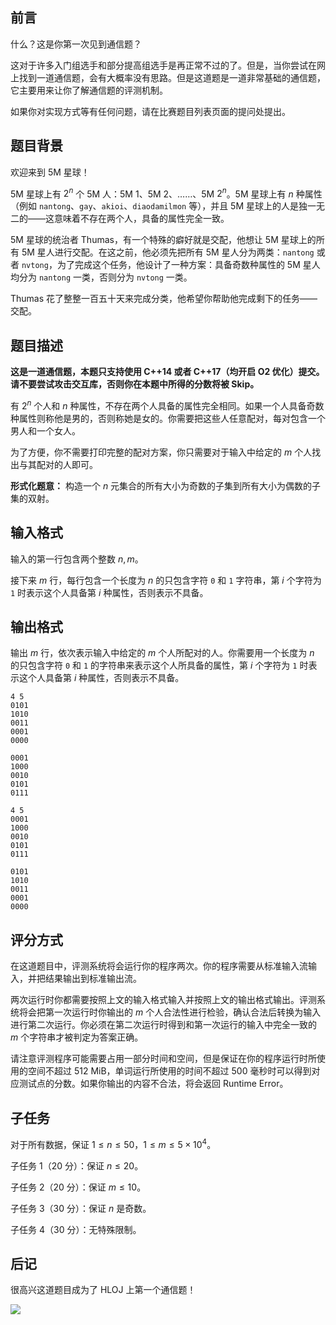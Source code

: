 ## 前言

什么？这是你第一次见到通信题？

这对于许多入门组选手和部分提高组选手是再正常不过的了。但是，当你尝试在网上找到一道通信题，会有大概率没有思路。但是这道题是一道非常基础的通信题，它主要用来让你了解通信题的评测机制。

如果你对实现方式等有任何问题，请在比赛题目列表页面的提问处提出。

## 题目背景

欢迎来到 5M 星球！

5M 星球上有 $2^n$ 个 5M 人：5M $1$、5M $2$、……、5M $2^n$。5M 星球上有 $n$ 种属性（例如 `nantong`、`gay`、`akioi`、`diaodamilmon` 等），并且 5M 星球上的人是独一无二的——这意味着不存在两个人，具备的属性完全一致。

5M 星球的统治者 Thumas，有一个特殊的癖好就是交配，他想让 5M 星球上的所有 5M 星人进行交配。在这之前，他必须先把所有 5M 星人分为两类：`nantong` 或者 `nvtong`，为了完成这个任务，他设计了一种方案：具备奇数种属性的 5M 星人均分为 `nantong` 一类，否则分为 `nvtong` 一类。

Thumas 花了整整一百五十天来完成分类，他希望你帮助他完成剩下的任务——交配。

## 题目描述

**这是一道通信题，本题只支持使用 C++14 或者 C++17（均开启 O2 优化）提交。请不要尝试攻击交互库，否则你在本题中所得的分数将被 Skip。**

有 $2^n$ 个人和 $n$ 种属性，不存在两个人具备的属性完全相同。如果一个人具备奇数种属性则称他是男的，否则称她是女的。你需要把这些人任意配对，每对包含一个男人和一个女人。

为了方便，你不需要打印完整的配对方案，你只需要对于输入中给定的 $m$ 个人找出与其配对的人即可。

**形式化题意：** 构造一个 $n$ 元集合的所有大小为奇数的子集到所有大小为偶数的子集的双射。

## 输入格式

输入的第一行包含两个整数 $n,m$。

接下来 $m$ 行，每行包含一个长度为 $n$ 的只包含字符 `0` 和 `1` 字符串，第 $i$ 个字符为 `1` 时表示这个人具备第 $i$ 种属性，否则表示不具备。

## 输出格式

输出 $m$ 行，依次表示输入中给定的 $m$ 个人所配对的人。你需要用一个长度为 $n$ 的只包含字符 `0` 和 `1` 的字符串来表示这个人所具备的属性，第 $i$ 个字符为 `1` 时表示这个人具备第 $i$ 种属性，否则表示不具备。

```input1
4 5
0101
1010
0011
0001
0000
```

```output1
0001
1000
0010
0101
0111
```

```input2
4 5
0001
1000
0010
0101
0111
```

```output2
0101
1010
0011
0001
0000
```

## 评分方式

在这道题目中，评测系统将会运行你的程序两次。你的程序需要从标准输入流输入，并把结果输出到标准输出流。

两次运行时你都需要按照上文的输入格式输入并按照上文的输出格式输出。评测系统将会把第一次运行时你输出的 $m$ 个人合法性进行检验，确认合法后转换为输入进行第二次运行。你必须在第二次运行时得到和第一次运行的输入中完全一致的 $m$ 个字符串才被判定为答案正确。

请注意评测程序可能需要占用一部分时间和空间，但是保证在你的程序运行时所使用的空间不超过 $512$ MiB，单词运行所使用的时间不超过 $500$ 毫秒时可以得到对应测试点的分数。如果你输出的内容不合法，将会返回 Runtime Error。

## 子任务

对于所有数据，保证 $1 \leq n \leq 50$，$1 \leq m \leq 5 \times 10^4$。

子任务 1（$20$ 分）：保证 $n \leq 20$。

子任务 2（$20$ 分）：保证 $m \leq 10$。

子任务 3（$30$ 分）：保证 $n$ 是奇数。

子任务 4（$30$ 分）：无特殊限制。

## 后记

很高兴这道题目成为了 HLOJ 上第一个通信题！

![](file://wmy.png)

